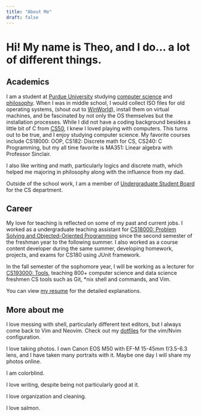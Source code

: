 ```yaml
---
title: "About Me"
draft: false
---
```


# Hi! My name is Theo, and I do... a lot of different things.

## Academics

I am a student at [Purdue University](https://www.purdue.edu/) studying [computer science](https://catalog.purdue.edu/preview_program.php?catoid=14&poid=18776) and [philosophy](https://catalog.purdue.edu/preview_program.php?catoid=14&poid=18803). When I was in middle school, I would collect ISO files for old operating systems, (shout out to [WinWorld](https://winworldpc.com/)), install them on virtual machines, and be fascinated by not only the OS themselves but the installation processes. While I did not have a coding background besides a little bit of C from [CS50](https://cs50.harvard.edu/), I knew I loved playing with computers. This turns out to be true, and I enjoy studying computer science. My favorite courses include CS18000: OOP, CS182: Discrete math for CS, CS240: C Programming, but my all time favorite is MA351: Linear algebra with Professor Sinclair.

I also like writing and math, particularly logics and discrete math, which helped me majoring in philosophy along with the influence from my dad.

Outside of the school work, I am a member of [Undergraduate Student Board](https://purdueusb.com/) for the CS department.

## Career

My love for teaching is reflected on some of my past and current jobs. I worked as a undergraduate teaching assistant for [CS18000: Problem Solving and Objected-Oriented Programming](https://www.cs.purdue.edu/academic-programs/courses/canonical/cs180.html) since the second semester of the freshman year to the following summer. I also worked as a course content developer during the same summer, developing homework, projects, and exams for CS180 using JUnit framework.

In the fall semester of the sophomore year, I will be working as a lecturer for [CS193000: Tools](https://selfservice.mypurdue.purdue.edu/prod/bwckctlg.p_disp_course_detail?cat_term_in=202010&subj_code_in=CS&crse_numb_in=19300), teaching 800+ computer science and data science freshmen CS tools such as Git, \*nix shell and commands, and Vim.

You can view [my resume](./TP_Resume-4_website.pdf) for the detailed explanations.

## More about me

I love messing with shell, particularly different text editors, but I always come back to Vim and Neovim. Check out my [dotfiles](https://github.com/theopn/dotfiles) for the vim/Nvim configuration. 

I love taking photos. I own Canon EOS M50 with EF-M 15-45mm f/3.5-6.3 lens, and I have taken many portraits with it. Maybe one day I will share my photos online.

I am colorblind.

I love writing, despite being not particularly good at it.

I love organization and cleaning.

I love salmon.
